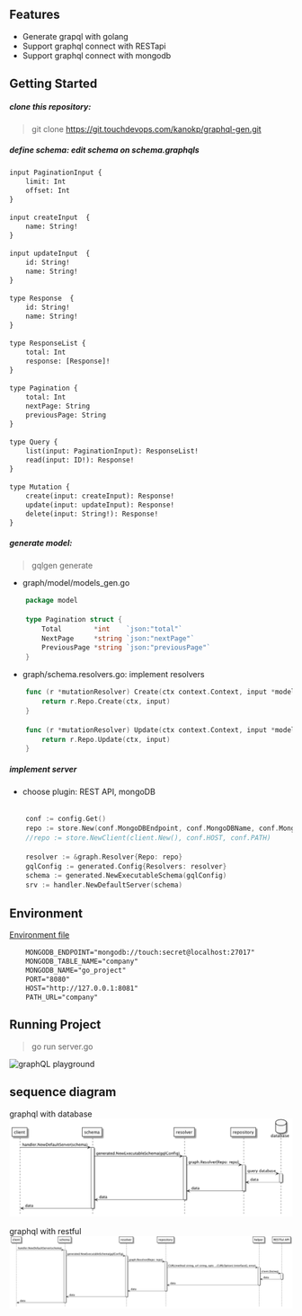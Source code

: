 ## Features

- Generate grapql with golang
- Support graphql connect with RESTapi
- Support graphql connect with mongodb

## Getting Started

##### clone this repository:
>git clone https://git.touchdevops.com/kanokp/graphql-gen.git

##### define schema: edit schema on schema.graphqls
```other
input PaginationInput {
    limit: Int
    offset: Int
}

input createInput  {
    name: String!
}

input updateInput  {
    id: String!
    name: String!
}

type Response  {
    id: String!
    name: String!
}

type ResponseList {
    total: Int
    response: [Response]!
}

type Pagination {
    total: Int
    nextPage: String
    previousPage: String
}

type Query {
    list(input: PaginationInput): ResponseList!
    read(input: ID!): Response!
}

type Mutation {
    create(input: createInput): Response!
    update(input: updateInput): Response!
    delete(input: String!): Response!
}
```

##### generate model:
> gqlgen generate

- graph/model/models_gen.go

```go
    package model
    
    type Pagination struct {
        Total        *int    `json:"total"`
        NextPage     *string `json:"nextPage"`
        PreviousPage *string `json:"previousPage"`
    }
```

- graph/schema.resolvers.go: implement resolvers

```go
    func (r *mutationResolver) Create(ctx context.Context, input *model.CreateInput) (*model.Response, error) {
        return r.Repo.Create(ctx, input)
    }
    
    func (r *mutationResolver) Update(ctx context.Context, input *model.UpdateInput) (*model.Response, error) {
        return r.Repo.Update(ctx, input)
    }
```
##### implement server
- choose plugin: REST API, mongoDB

```go

    conf := config.Get()
    repo := store.New(conf.MongoDBEndpoint, conf.MongoDBName, conf.MongoDBTableName)
    //repo := store.NewClient(client.New(), conf.HOST, conf.PATH)
    
    resolver := &graph.Resolver{Repo: repo}
    gqlConfig := generated.Config{Resolvers: resolver}
    schema := generated.NewExecutableSchema(gqlConfig)
    srv := handler.NewDefaultServer(schema)     

```

## Environment
[Environment file](graph/development/local.env)
```env
    MONGODB_ENDPOINT="mongodb://touch:secret@localhost:27017"     
    MONGODB_TABLE_NAME="company"                                  
    MONGODB_NAME="go_project"                                     
    PORT="8080"                                                   
    HOST="http://127.0.0.1:8081"                                  
    PATH_URL="company"               
```
            
## Running Project
> go run server.go

<img src="https://media.touchdevops.com/file/BjtDJCnlwX-Screen%20Shot%202563-07-30%20at%2017.10.12.png" width=500 alt="graphQL playground">


## sequence diagram
graphql with database
![](sequnce/database.png)

graphql with restful
![](sequnce/restful.png)